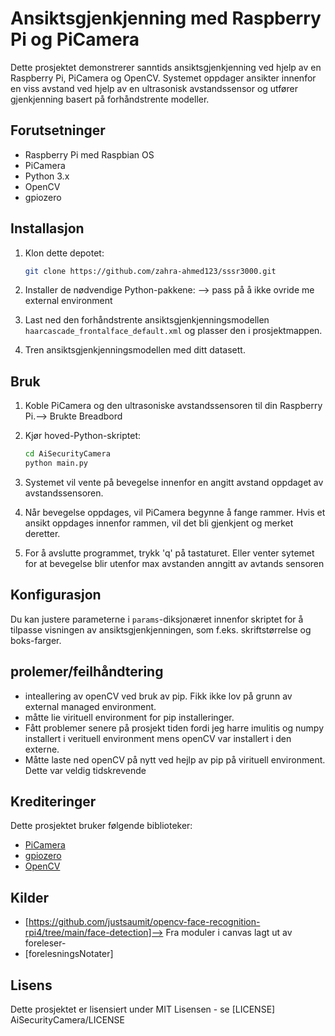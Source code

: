 # Ansiktsgjenkjenning med Raspberry Pi og PiCamera

Dette prosjektet demonstrerer sanntids ansiktsgjenkjenning ved hjelp av en Raspberry Pi, PiCamera og OpenCV. 
Systemet oppdager ansikter innenfor en viss avstand ved hjelp av en ultrasonisk avstandssensor 
og utfører gjenkjenning basert på forhåndstrente modeller.

## Forutsetninger

- Raspberry Pi med Raspbian OS
- PiCamera
- Python 3.x
- OpenCV
- gpiozero

## Installasjon

1. Klon dette depotet:

    ```bash
    git clone https://github.com/zahra-ahmed123/sssr3000.git
    ```

2. Installer de nødvendige Python-pakkene: --> pass på å ikke ovride me external environment


3. Last ned den forhåndstrente ansiktsgjenkjenningsmodellen `haarcascade_frontalface_default.xml` og plasser den i prosjektmappen.

4. Tren ansiktsgjenkjenningsmodellen med ditt datasett.

## Bruk

1. Koble PiCamera og den ultrasoniske avstandssensoren til din Raspberry Pi.--> Brukte Breadbord 

2. Kjør hoved-Python-skriptet:

    ```bash
    cd AiSecurityCamera
    python main.py
    ```

3. Systemet vil vente på bevegelse innenfor en angitt avstand oppdaget av avstandssensoren.

4. Når bevegelse oppdages, vil PiCamera begynne å fange rammer. Hvis et ansikt oppdages innenfor rammen, vil det bli gjenkjent og merket deretter.

5. For å avslutte programmet, trykk 'q' på tastaturet. Eller  venter sytemet for at bevegelse blir utenfor max avstanden anngitt av avtands sensoren

## Konfigurasjon

Du kan justere parameterne i `params`-diksjonæret innenfor skriptet for å tilpasse visningen av ansiktsgjenkjenningen, som f.eks. skriftstørrelse og boks-farger.

## prolemer/feilhåndtering

- inteallering av openCV ved bruk av pip. Fikk ikke lov på grunn av external managed environment.
- måtte lie virituell environment for pip installeringer.
- Fått problemer senere på prosjekt tiden fordi jeg harre imulitis og numpy installert i verituell environment mens openCV var installert i den externe. 
- Måtte   laste ned openCV på nytt ved hejlp av pip på virituell environment. Dette var veldig tidskrevende

## Krediteringer

Dette prosjektet bruker følgende biblioteker:

- [PiCamera](https://picamera.readthedocs.io/)
- [gpiozero](https://gpiozero.readthedocs.io/)
- [OpenCV](https://opencv.org/)

## Kilder

- [https://github.com/justsaumit/opencv-face-recognition-rpi4/tree/main/face-detection]--> Fra moduler i canvas lagt ut av foreleser- 
- [forelesningsNotater]

## Lisens

Dette prosjektet er lisensiert under MIT Lisensen - se [LICENSE] AiSecurityCamera/LICENSE
